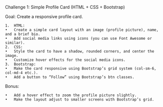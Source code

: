 Challenge 1: Simple Profile Card (HTML + CSS + Bootstrap)

Goal: Create a responsive profile card.

	1.	HTML:
	•	Create a simple card layout with an image (profile picture), name, and a brief bio.
	•	Add social media links using icons (you can use Font Awesome or similar).
	2.	CSS:
	•	Style the card to have a shadow, rounded corners, and center the image.
	•	Customize hover effects for the social media icons.
	3.	Bootstrap:
	•	Make the card responsive using Bootstrap’s grid system (col-sm-6, col-md-4 etc.).
	•	Add a button to “Follow” using Bootstrap’s btn classes.

Bonus:

	•	Add a hover effect to zoom the profile picture slightly.
	•	Make the layout adjust to smaller screens with Bootstrap’s grid.